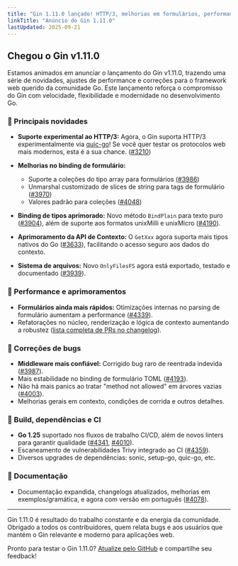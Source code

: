 ```yaml
---
title: "Gin 1.11.0 lançado! HTTP/3, melhorias em formulários, performance e mais"
linkTitle: "Anúncio do Gin 1.11.0"
lastUpdated: 2025-09-21
---
```


## Chegou o Gin v1.11.0

Estamos animados em anunciar o lançamento do Gin v1.11.0, trazendo uma série de novidades, ajustes de performance e correções para o framework web querido da comunidade Go. Este lançamento reforça o compromisso do Gin com velocidade, flexibilidade e modernidade no desenvolvimento Go.

### 🌟 Principais novidades

- **Suporte experimental ao HTTP/3:** Agora, o Gin suporta HTTP/3 experimentalmente via [quic-go](https://github.com/quic-go/quic-go)! Se você quer testar os protocolos web mais modernos, esta é a sua chance. ([#3210](https://github.com/gin-gonic/gin/pull/3210))

- **Melhorias no binding de formulário:**
  - Suporte a coleções do tipo array para formulários ([#3986](https://github.com/gin-gonic/gin/pull/3986))
  - Unmarshal customizado de slices de string para tags de formulário ([#3970](https://github.com/gin-gonic/gin/pull/3970))
  - Valores padrão para coleções ([#4048](https://github.com/gin-gonic/gin/pull/4048))

- **Binding de tipos aprimorado:** Novo método `BindPlain` para texto puro ([#3904](https://github.com/gin-gonic/gin/pull/3904)), além de suporte aos formatos unixMilli e unixMicro ([#4190](https://github.com/gin-gonic/gin/pull/4190)).

- **Aprimoramento da API de Contexto:** O `GetXxx` agora suporta mais tipos nativos do Go ([#3633](https://github.com/gin-gonic/gin/pull/3633)), facilitando o acesso seguro aos dados do contexto.

- **Sistema de arquivos:** Novo `OnlyFilesFS` agora está exportado, testado e documentado ([#3939](https://github.com/gin-gonic/gin/pull/3939)).

### 🚀 Performance e aprimoramentos

- **Formulários ainda mais rápidos:** Otimizações internas no parsing de formulário aumentam a performance ([#4339](https://github.com/gin-gonic/gin/pull/4339)).
- Refatorações no núcleo, renderização e lógica de contexto aumentando a robustez ([lista completa de PRs no changelog](../releases/release111.md)).

### 🐛 Correções de bugs

- **Middleware mais confiável:** Corrigido bug raro de reentrada indevida ([#3987](https://github.com/gin-gonic/gin/pull/3987)).
- Mais estabilidade no binding de formulário TOML ([#4193](https://github.com/gin-gonic/gin/pull/4193)).
- Não há mais panics ao tratar "method not allowed" em árvores vazias ([#4003](https://github.com/gin-gonic/gin/pull/4003)).
- Melhorias gerais em contexto, condições de corrida e outros detalhes.

### 🔧 Build, dependências e CI

- **Go 1.25** suportado nos fluxos de trabalho CI/CD, além de novos linters para garantir qualidade ([#4341](https://github.com/gin-gonic/gin/pull/4341), [#4010](https://github.com/gin-gonic/gin/pull/4010)).
- Escaneamento de vulnerabilidades Trivy integrado ao CI ([#4359](https://github.com/gin-gonic/gin/pull/4359)).
- Diversos upgrades de dependências: sonic, setup-go, quic-go, etc.

### 📖 Documentação

- Documentação expandida, changelogs atualizados, melhorias em exemplos/gramática, e agora com versão em português ([#4078](https://github.com/gin-gonic/gin/pull/4078)).

---

Gin 1.11.0 é resultado do trabalho constante e da energia da comunidade. Obrigado a todos os contribuidores, quem relata bugs e aos usuários que mantém o Gin relevante e moderno para aplicações web.

Pronto para testar o Gin 1.11.0? [Atualize pelo GitHub](https://github.com/gin-gonic/gin/releases/tag/v1.11.0) e compartilhe seu feedback!
